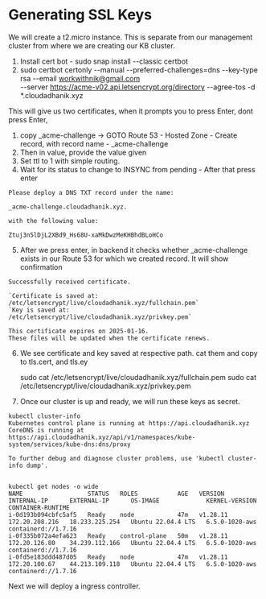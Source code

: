 

# Generating SSL Keys

We will create a t2.micro instance. This is separate from our management cluster from where we are creating our KB cluster.

1. Install cert bot - sudo snap install --classic certbot
2. sudo certbot certonly --manual --preferred-challenges=dns --key-type rsa --email workwithnik@gmail.com \
--server https://acme-v02.api.letsencrypt.org/directory --agree-tos -d *.cloudadhanik.xyz

This will give us two certificates, when it prompts you to press Enter, dont press Enter, 

1. copy _acme-challenge -> GOTO Route 53 - Hosted Zone - Create record, with record name - _acme-challenge 
2. Then in value, provide the value given 
3. Set ttl to 1 with simple routing.
4. Wait for its status to change to INSYNC from pending - After that press enter

``` Eg 
Please deploy a DNS TXT record under the name:

_acme-challenge.cloudadhanik.xyz.

with the following value:

Ztuj3n5lDjL2XBd9_Hs68U-xaMkDwzMeKHBhdBLoHCo
```

5. After we press enter, in backend it checks whether _acme-challenge exists in our Route 53 for which we created record.
It will show confirmation

```
Successfully received certificate.

`Certificate is saved at: /etc/letsencrypt/live/cloudadhanik.xyz/fullchain.pem`
`Key is saved at:         /etc/letsencrypt/live/cloudadhanik.xyz/privkey.pem`

This certificate expires on 2025-01-16.
These files will be updated when the certificate renews.

```

6. We see certificate and key saved at respective path. cat them and copy to tls.cert, and tls.ey

    sudo cat /etc/letsencrypt/live/cloudadhanik.xyz/fullchain.pem
    sudo cat /etc/letsencrypt/live/cloudadhanik.xyz/privkey.pem


7. Once our cluster is up and ready, we will run these keys as secret.

```
kubectl cluster-info
Kubernetes control plane is running at https://api.cloudadhanik.xyz
CoreDNS is running at https://api.cloudadhanik.xyz/api/v1/namespaces/kube-system/services/kube-dns:dns/proxy

To further debug and diagnose cluster problems, use 'kubectl cluster-info dump'.


kubectl get nodes -o wide
NAME                  STATUS   ROLES           AGE   VERSION    INTERNAL-IP      EXTERNAL-IP      OS-IMAGE             KERNEL-VERSION   CONTAINER-RUNTIME
i-0d193b094cbfc5af5   Ready    node            47m   v1.28.11   172.20.208.216   18.233.225.254   Ubuntu 22.04.4 LTS   6.5.0-1020-aws   containerd://1.7.16
i-0f335b072a4efa623   Ready    control-plane   50m   v1.28.11   172.20.126.80    34.239.112.166   Ubuntu 22.04.4 LTS   6.5.0-1020-aws   containerd://1.7.16
i-0fd5e183ddd487d05   Ready    node            47m   v1.28.11   172.20.100.67    44.213.109.118   Ubuntu 22.04.4 LTS   6.5.0-1020-aws   containerd://1.7.16
```

Next we will deploy a ingress controller.
